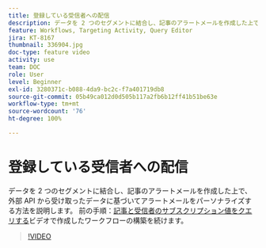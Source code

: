 ```yaml
---
title: 登録している受信者への配信
description: データを 2 つのセグメントに結合し、記事のアラートメールを作成した上で、外部 API から受け取ったデータに基づいてアラートメールをパーソナライズする方法を説明します。
feature: Workflows, Targeting Activity, Query Editor
jira: KT-8167
thumbnail: 336904.jpg
doc-type: feature video
activity: use
team: DOC
role: User
level: Beginner
exl-id: 3280371c-b088-4da9-bc2c-f7a401719db8
source-git-commit: 05b49ca012d0d505b117a2fb6b12ff41b51be63e
workflow-type: tm+mt
source-wordcount: '76'
ht-degree: 100%

---
```


# 登録している受信者への配信

データを 2 つのセグメントに結合し、記事のアラートメールを作成した上で、外部 API から受け取ったデータに基づいてアラートメールをパーソナライズする方法を説明します。 前の手順：[記事と受信者のサブスクリプション値をクエリする](/help/tutorial-use-soap-apis/query-articles-and-recipient-subscription-values.md)ビデオで作成したワークフローの構築を続けます。

>[!VIDEO](https://video.tv.adobe.com/v/336904?quality=12&learn=on)
